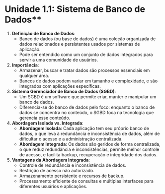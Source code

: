 # Unidade 1.1: Sistema de Banco de Dados**

1. **Definição de Banco de Dados**:
    - Banco de dados (ou base de dados) é uma coleção organizada de dados relacionados e persistentes usados por sistemas de aplicação.
    - Pode ser entendido como um conjunto de dados integrados para servir a uma comunidade de usuários.
2. **Importância**:
    - Armazenar, buscar e tratar dados são processos essenciais em qualquer área.
    - Bancos de dados podem variar em tamanho e complexidade, e são integrados com aplicações específicas.
3. **Sistema Gerenciador de Banco de Dados (SGBD)**:
    - Um SGBD é um software que permite criar, manter e manipular um banco de dados.
    - Diferencia-se do banco de dados pelo foco: enquanto o banco de dados se concentra no conteúdo, o SGBD foca na tecnologia que gerencia esse conteúdo.
4. **Abordagem Isolada vs. Integrada**:
    - **Abordagem Isolada**: Cada aplicação tem seu próprio banco de dados, o que leva à redundância e inconsistência de dados, além de dificultar o acesso e a administração centralizada.
    - **Abordagem Integrada**: Os dados são geridos de forma centralizada, o que reduz redundância e inconsistências, permite melhor controle de acesso, e facilita backup, recuperação e integridade dos dados.
5. **Vantagens da Abordagem Integrada**:
    - Controle de redundância e inconsistência de dados.
    - Restrição de acesso não autorizado.
    - Armazenamento persistente e recursos de backup.
    - Processamento eficiente de consultas e múltiplas interfaces para diferentes usuários e aplicações.